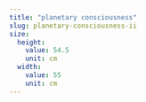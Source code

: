 ```yaml
---
title: "planetary consciousness"
slug: planetary-consciousness-ii
size:
  height:
    value: 54.5
    unit: cm
  width:
    value: 55
    unit: cm
---
```

